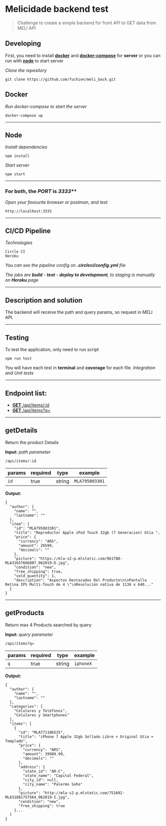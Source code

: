 # Melicidade backend test

> Challenge to create a simple backend for front API to GET data from MELI API

## Developing

First, you need to install [**docker**](#Docker) and [**docker-compose**](https://docs.docker.com/compose/install) for **server** or you can run with [**node**](#Node) to start server

_Clone the repository_

```
git clone https://github.com/fuchien/meli_back.git
```

## Docker

_Run docker-compose to start the server_

```
docker-compose up
```

---

## Node

_Install dependencies_

```
npm install
```

_Start server_

```
npm start
```

---

### For both, the _PORT_ is _3333_\*\*

_Open your favourite browser or postman, and test_

```
http://localhost:3333
```

---

## CI/CD Pipeline

_Technologies_

```
Circle CI
Heroku
```

_You can see the pipeline config on **.circleci/config.yml** file_

_The jobs are **build** - **test** - **deploy to development**, to staging is manually on **Heroku** page_

---

## Description and solution

The backend will receive the path and query params, so request in MELI API.

---

## Testing

To test the application, only need to run script

```
npm run test
```

You will have each test in **terminal** and **coverage** for each file. _Integration and Unit tests_

---

## Endpoint list:

-   [**GET** /api/items/:id](#getDetails)
-   [**GET** /api/items?q=](#getProducts)

---

## getDetails

Return the product Details

**Input:** _path parameter_

```
/api/items/:id
```

| params | required | type   | example        |
| ------ | -------- | ------ | -------------- |
| `id`   | true     | string | `MLA795803301` |

**Output:**

```
{
  "author": {
    "name": "",
    "lastname": ""
  },
  "item": {
    "id": "MLA795803301",
    "title": "Reproductor Apple iPod Touch 32gb (7 Generacion) Gtia ",
    "price": {
      "currency": "ARS",
      "amount": 26599,
      "decimals": ""
    },
    "picture": "https://mla-s2-p.mlstatic.com/961788-MLA31657666807_082019-O.jpg",
    "condition": "new",
    "free_shipping": true,
    "sold_quantity": 1,
    "description": "Aspectos Destacados Del Producto\n\nPantalla Retina IPS Multi-Touch de 4 \"\nResolución nativa de 1136 x 640..."
  }
}
```

---

## getProducts

Return max 4 Products searched by query

**Input:** _query parameter_

```
/api/items?q=
```

| params | required | type   | example   |
| ------ | -------- | ------ | --------- |
| `q`    | true     | string | `iphoneX` |

**Output:**

```
{
  "author": {
    "name": "",
    "lastname": ""
  },
  "categories": [
    "Celulares y Teléfonos",
    "Celulares y Smartphones"
  ],
  "items": [
    {
      "id": "MLA771186525",
      "title": "iPhone 7 Apple 32gb Sellado Libre + Original Gtia + Templado",
      "price": {
        "currency": "ARS",
        "amount": 39989.99,
        "decimals": ""
      },
      "address": {
        "state_id": "AR-C",
        "state_name": "Capital Federal",
        "city_id": null,
        "city_name": "Palermo Soho"
      },
      "picture": "http://mla-s2-p.mlstatic.com/751692-MLA31081757564_062019-I.jpg",
      "condition": "new",
      "free_shipping": true
    }...
  ]
}
```
